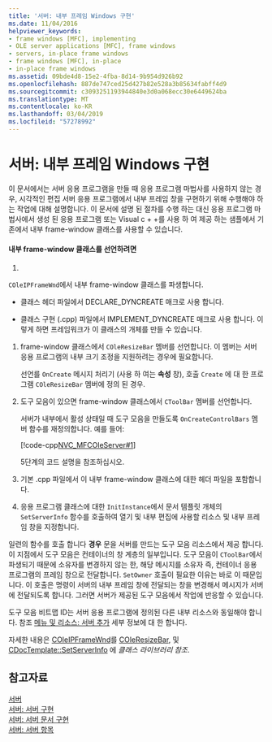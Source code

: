 ```yaml
---
title: '서버: 내부 프레임 Windows 구현'
ms.date: 11/04/2016
helpviewer_keywords:
- frame windows [MFC], implementing
- OLE server applications [MFC], frame windows
- servers, in-place frame windows
- frame windows [MFC], in-place
- in-place frame windows
ms.assetid: 09bde4d8-15e2-4fba-8d14-9b954d926b92
ms.openlocfilehash: 887de747ced25d427b82e528a3b85634fabff4d9
ms.sourcegitcommit: c3093251193944840e3d0a068ecc30e6449624ba
ms.translationtype: MT
ms.contentlocale: ko-KR
ms.lasthandoff: 03/04/2019
ms.locfileid: "57278992"
---
```

# <a name="servers-implementing-in-place-frame-windows"></a>서버: 내부 프레임 Windows 구현

이 문서에서는 서버 응용 프로그램을 만들 때 응용 프로그램 마법사를 사용하지 않는 경우, 시각적인 편집 서버 응용 프로그램에서 내부 프레임 창을 구현하기 위해 수행해야 하는 작업에 대해 설명합니다. 이 문서에 설명 된 절차를 수행 하는 대신 응용 프로그램 마법사에서 생성 된 응용 프로그램 또는 Visual c + +를 사용 하 여 제공 하는 샘플에서 기존에서 내부 frame-window 클래스를 사용할 수 있습니다.

#### <a name="to-declare-an-in-place-frame-window-class"></a>내부 frame-window 클래스를 선언하려면

1. 
  `COleIPFrameWnd`에서 내부 frame-window 클래스를 파생합니다.

   - 클래스 헤더 파일에서 DECLARE_DYNCREATE 매크로 사용 합니다.

   - 클래스 구현 (.cpp) 파일에서 IMPLEMENT_DYNCREATE 매크로 사용 합니다. 이렇게 하면 프레임워크가 이 클래스의 개체를 만들 수 있습니다.

1. frame-window 클래스에서 `COleResizeBar` 멤버를 선언합니다. 이 멤버는 서버 응용 프로그램의 내부 크기 조정을 지원하려는 경우에 필요합니다.

   선언를 `OnCreate` 메시지 처리기 (사용 하 여는 **속성** 창), 호출 `Create` 에 대 한 프로그램 `COleResizeBar` 멤버에 정의 된 경우.

1. 도구 모음이 있으면 frame-window 클래스에서 `CToolBar` 멤버를 선언합니다.

   서버가 내부에서 활성 상태일 때 도구 모음을 만들도록 `OnCreateControlBars` 멤버 함수를 재정의합니다. 예를 들어:

   [!code-cpp[NVC_MFCOleServer#1](../mfc/codesnippet/cpp/servers-implementing-in-place-frame-windows_1.cpp)]

   5단계의 코드 설명을 참조하십시오.

1. 기본 .cpp 파일에서 이 내부 frame-window 클래스에 대한 헤더 파일을 포함합니다.

1. 응용 프로그램 클래스에 대한 `InitInstance`에서 문서 템플릿 개체의 `SetServerInfo` 함수를 호출하여 열기 및 내부 편집에 사용할 리소스 및 내부 프레임 창을 지정합니다.

일련의 함수를 호출 합니다 **경우** 문을 서버를 만드는 도구 모음 리소스에서 제공 합니다. 이 지점에서 도구 모음은 컨테이너의 창 계층의 일부입니다. 도구 모음이 `CToolBar`에서 파생되기 때문에 소유자를 변경하지 않는 한, 해당 메시지를 소유자 즉, 컨테이너 응용 프로그램의 프레임 창으로 전달합니다. 
  `SetOwner` 호출이 필요한 이유는 바로 이 때문입니다. 이 호출은 명령이 서버의 내부 프레임 창에 전달되는 창을 변경해서 메시지가 서버에 전달되도록 합니다. 그러면 서버가 제공된 도구 모음에서 작업에 반응할 수 있습니다.

도구 모음 비트맵 ID는 서버 응용 프로그램에 정의된 다른 내부 리소스와 동일해야 합니다. 참조 [메뉴 및 리소스: 서버 추가](../mfc/menus-and-resources-server-additions.md) 세부 정보에 대 한 합니다.

자세한 내용은 [COleIPFrameWnd](../mfc/reference/coleipframewnd-class.md)를 [COleResizeBar](../mfc/reference/coleresizebar-class.md), 및 [CDocTemplate::SetServerInfo](../mfc/reference/cdoctemplate-class.md#setserverinfo) 에 *클래스 라이브러리 참조*.

## <a name="see-also"></a>참고자료

[서버](../mfc/servers.md)<br/>
[서버: 서버 구현](../mfc/servers-implementing-a-server.md)<br/>
[서버: 서버 문서 구현](../mfc/servers-implementing-server-documents.md)<br/>
[서버: 서버 항목](../mfc/servers-server-items.md)
